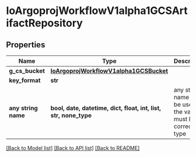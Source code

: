 # IoArgoprojWorkflowV1alpha1GCSArtifactRepository


## Properties
Name | Type | Description | Notes
------------ | ------------- | ------------- | -------------
**g_cs_bucket** | [**IoArgoprojWorkflowV1alpha1GCSBucket**](IoArgoprojWorkflowV1alpha1GCSBucket.md) |  | [optional] 
**key_format** | **str** |  | [optional] 
**any string name** | **bool, date, datetime, dict, float, int, list, str, none_type** | any string name can be used but the value must be the correct type | [optional]

[[Back to Model list]](../README.md#documentation-for-models) [[Back to API list]](../README.md#documentation-for-api-endpoints) [[Back to README]](../README.md)


